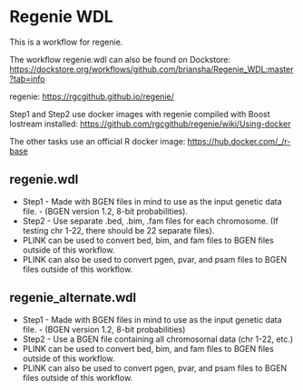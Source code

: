 # Regenie WDL

This is a workflow for regenie. 

The workflow regenie.wdl can also be found on Dockstore: https://dockstore.org/workflows/github.com/briansha/Regenie_WDL:master?tab=info

regenie: https://rgcgithub.github.io/regenie/

Step1 and Step2 use docker images with regenie compiled with Boost Iostream installed: https://github.com/rgcgithub/regenie/wiki/Using-docker

The other tasks use an official R docker image: https://hub.docker.com/_/r-base

## regenie.wdl
  - Step1 - Made with BGEN files in mind to use as the input genetic data file. - (BGEN version 1.2, 8-bit probabilities).
  - Step2 - Use separate .bed, .bim, .fam files for each chromosome. (If testing chr 1-22, there should be 22 separate files).
  - PLINK can be used to convert bed, bim, and fam files to BGEN files outside of this workflow.
  - PLINK can also be used to convert pgen, pvar, and psam files to BGEN files outside of this workflow.
   
## regenie_alternate.wdl
  - Step1 - Made with BGEN files in mind to use as the input genetic data file. - (BGEN version 1.2, 8-bit probabilities)
  - Step2 - Use a BGEN file containing all chromosomal data (chr 1-22, etc.)
  - PLINK can be used to convert bed, bim, and fam files to BGEN files outside of this workflow.
  - PLINK can also be used to convert pgen, pvar, and psam files to BGEN files outside of this workflow.
